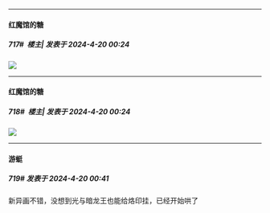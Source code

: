 ﻿
*****

####  红魔馆的糖  
##### 717#         楼主| 发表于 2024-4-20 00:24

<img src="https://p.sda1.dev/17/1f85ed83bb6995903ba05e13bdcae766/CMP_20240420002415702.jpg" referrerpolicy="no-referrer">

*****

####  红魔馆的糖  
##### 718#         楼主| 发表于 2024-4-20 00:24

<img src="https://p.sda1.dev/17/1f85ed83bb6995903ba05e13bdcae766/CMP_20240420002415702.jpg" referrerpolicy="no-referrer">


*****

####  游蜓  
##### 719#       发表于 2024-4-20 00:41

新异画不错，没想到光与暗龙王也能给烙印挂，已经开始哄了

